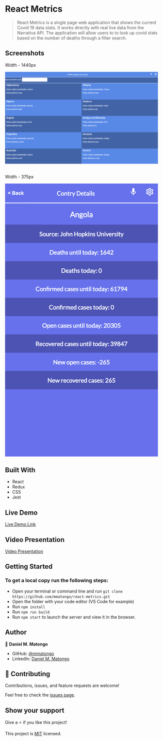 # React Metrics

> React Metrics is a single page web application that shows the current Covid 19 data stats. It works directly with real live data from the Narrativa API. The application will allow users to to look up covid stats based on the number of deaths through a filter search.
## Screenshots
Width - 1440px
<p>
  <img src="./src/img/1.png" alt="React Metrics"/>
</p>
<br>
Width - 375px
<p>
  <img src="./src/img/2.png" alt="React Metrics" width="700px" />
</p>


## Built With

- React
- Redux
- CSS
- Jest

## Live Demo

[Live Demo Link](https://lucid-ptolemy-f1afc5.netlify.app/)

## Video Presentation
[Video Presentation](https://www.loom.com/share/f7e2ff7614d4472b8f4d67f26c957225)

## Getting Started

### To get a local copy run the following steps:

- Open your terminal or command line and run `git clone https://github.com/mmatongo/react-metrics.git`
- Open the folder with your code editor (VS Code for example)
- Run `npm install`
- Run `npm run build`
- Run `npm start` to launch the server and view it in the browser.

## Author

👤 **Daniel M. Matongo**

- GitHub: [@mmatongo](https://github.com/mmatongo)
- LinkedIn: [Daniel M. Matongo](https://linkedin.com/in/mmatongo)


## 🤝 Contributing

Contributions, issues, and feature requests are welcome!

Feel free to check the [issues page](https://github.com/mmatongo/react-metrics/issues).

## Show your support

Give a ⭐️ if you like this project!


This project is [MIT](./MIT.md) licensed.